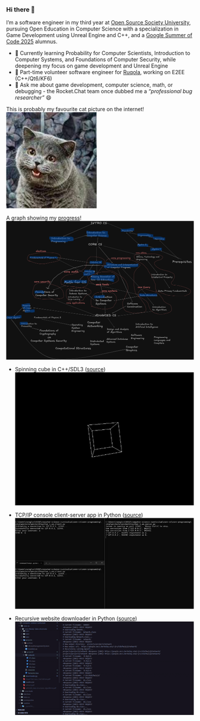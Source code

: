 <!--
**edcedcedcedc/edcedcedcedc** is a ✨ _special_ ✨ repository because its `README.md` (this file) appears on your GitHub profile.

Here are some ideas to get you started:
- 📫 How to reach me: [LinkedIn](https://www.linkedin.com/in/androranogajec/) or [email](mailto:ranogaet@gmail.com).
- 🔭 I’m currently working on ...
- 🌱 I’m currently learning ...
- 👯 I’m looking to collaborate on ...
- 🤔 I’m looking for help with ...
- 💬 Ask me about ...
- 📫 How to reach me: ...
- 😄 Pronouns: ...
- ⚡ Fun fact: ...
-->
### Hi there 👋  

I’m a software engineer in my third year at [Open Source Society University](https://cs.ossu.dev/), pursuing Open Education in Computer Science with a specialization in Game Development using Unreal Engine and C++, and a [Google Summer of Code 2025](https://summerofcode.withgoogle.com/programs/2025/projects/RTuXxB1k) alumnus.

- 🌱 Currently learning Probability for Computer Scientists, Introduction to Computer Systems, and Foundations of Computer Security, while deepening my focus on game development and Unreal Engine 
- 🔭 Part-time volunteer software engineer for [Ruqola](https://github.com/KDE/ruqola), working on E2EE (C++/Qt6/KF6)  
- 💬 Ask me about game development, computer science, math,  or debugging - the Rocket.Chat team once dubbed me a *“professional bug researcher”* 😄 

This is probably my favourite cat picture on the internet!  
![cat](cs50cat.png)

A graph showing my [progress](https://github.com/edcedcedcedc/computer-science-curriculum-ossu)!
![progress](dag1.png)

- Spinning cube in C++/SDL3 ([source](https://github.com/edcedcedcedc/computer-science-curriculum-ossu/tree/master/advanced-cs/advanced-math/linear-algebra/spinningCube))  
  ![spinningcube](spinningcube.gif)

- TCP/IP console client-server app in Python ([source](https://github.com/edcedcedcedc/computer-science-curriculum-ossu/tree/master/core-cs/core-programming/sicp/projects/project2))  
  ![tcp](tcp1.gif)

- Recursive website downloader in Python ([source](https://github.com/edcedcedcedc/computer-science-curriculum-ossu/tree/master/core-cs/core-theory/data-structures/download))  
  ![downloader](downloader111.gif)

